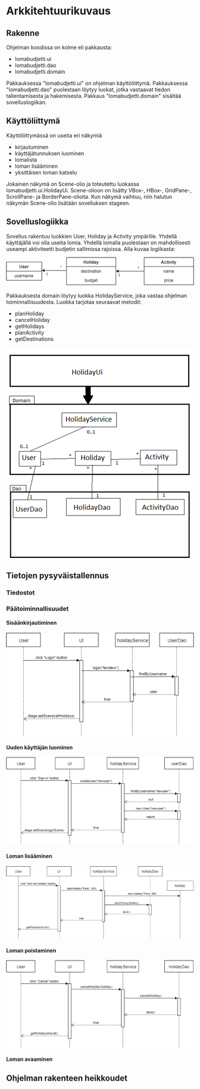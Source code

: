 # Arkkitehtuurikuvaus

## Rakenne
Ohjelman koodissa on kolme eli pakkausta:
- lomabudjetti.ui
- lomabudjetti.dao
- lomabudjetti.domain

Pakkauksessa "lomabudjetti.ui" on ohjelman käyttöliittymä.
Pakkauksessa "lomabudjetti.dao" puolestaan löytyy luokat, jotka 
vastaavat tiedon tallentamisesta ja hakemisesta.
Pakkaus "lomabudjetti.domain" sisältää sovelluslogiikan.


## Käyttöliittymä
Käyttöliittymässä on useita eri näkymiä
- kirjautuminen
- käyttäjätunnuksen luominen
- lomalista
- loman lisääminen
- yksittäisen loman katselu

Jokainen näkymä on Scene-olio ja toteutettu luokassa 
lomabudjetti.ui.HolidayUi. Scene-olioon on lisätty VBox-, HBox-, GridPane-, ScrollPane- ja 
BorderPane-olioita. Kun näkymä vaihtuu, niin halutun näkymän Scene-olio 
lisätään sovelluksen stageen.

## Sovelluslogiikka

Sovellus rakentuu luokkien User, Holiday ja Activity ympärille. Yhdellä käyttäjällä voi olla useita lomia. Yhdellä 
lomalla puolestaan on mahdollisesti useampi aktiviteetti budjetin sallimissa rajoissa. Alla kuvaa logiikasta:

![Logiikka](https://github.com/retute/ot-harjoitustyo/blob/master/Lomabudjetti/dokumentaatio/kuvat/lomabudjetti.png)

Pakkauksesta domain löytyy luokka HolidayService, joka vastaa ohjelman toiminnallisuudesta. Luokka tarjotaa seuraavat 
metodit:
- planHoliday
- cancelHoliday
- getHolidays
- planActivity
- getDestinations

![Luokkakaavio](https://github.com/retute/ot-harjoitustyo/blob/master/Lomabudjetti/dokumentaatio/holidayluokkakaavio.png)


## Tietojen pysyväistallennus

### Tiedostot

### Päätoiminnallisuudet

#### Sisäänkirjautiminen
![Sisäänkirjautuminen](https://github.com/retute/ot-harjoitustyo/blob/master/Lomabudjetti/dokumentaatio/kuvat/login.png)

#### Uuden käyttäjän luominen
![Uusikäyttäjä](https://github.com/retute/ot-harjoitustyo/blob/master/Lomabudjetti/dokumentaatio/kuvat/newuser.png)

#### Loman lisääminen
![Uusiloma](https://github.com/retute/ot-harjoitustyo/blob/master/Lomabudjetti/dokumentaatio/kuvat/addholiday.png)

#### Loman poistaminen
![Poistaloma](https://github.com/retute/ot-harjoitustyo/blob/master/Lomabudjetti/dokumentaatio/kuvat/deleteholiday.png)

#### Loman avaaminen


## Ohjelman rakenteen heikkoudet
